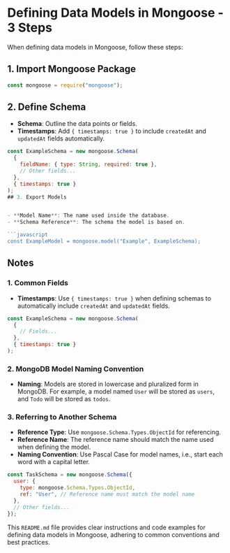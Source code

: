 
# Defining Data Models in Mongoose - 3 Steps

When defining data models in Mongoose, follow these steps:

## 1. Import Mongoose Package

```javascript
const mongoose = require("mongoose");
```
## 2. Define Schema

- **Schema**: Outline the data points or fields.
- **Timestamps**: Add `{ timestamps: true }` to include `createdAt` and `updatedAt` fields automatically.

```javascript
const ExampleSchema = new mongoose.Schema(
  {
    fieldName: { type: String, required: true },
    // Other fields...
  },
  { timestamps: true }
);
## 3. Export Models


- **Model Name**: The name used inside the database.
- **Schema Reference**: The schema the model is based on.

```javascript
const ExampleModel = mongoose.model("Example", ExampleSchema);
```

## Notes

### 1. Common Fields

- **Timestamps**: Use `{ timestamps: true }` when defining schemas to automatically include `createdAt` and `updatedAt` fields.

```javascript
const ExampleSchema = new mongoose.Schema(
  {
    // Fields...
  },
  { timestamps: true }
);
```

### 2. MongoDB Model Naming Convention

- **Naming**: Models are stored in lowercase and pluralized form in MongoDB. For example, a model named `User` will be stored as `users`, and `Todo` will be stored as `todos`.

### 3. Referring to Another Schema

- **Reference Type**: Use `mongoose.Schema.Types.ObjectId` for referencing.
- **Reference Name**: The reference name should match the name used when defining the model.
- **Naming Convention**: Use Pascal Case for model names, i.e., start each word with a capital letter.

```javascript
const TaskSchema = new mongoose.Schema({
  user: {
    type: mongoose.Schema.Types.ObjectId,
    ref: "User", // Reference name must match the model name
  },
  // Other fields...
});
```
This `README.md` file provides clear instructions and code examples for defining data models in Mongoose, adhering to common conventions and best practices.

